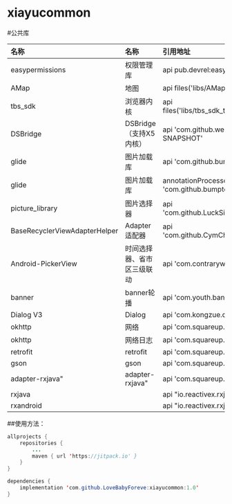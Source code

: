 # xiayucommon
#公共库

| 名称     | 名称   |引用地址|
|:---|:---|:-------------------------------------|
|easypermissions|权限管理库|api pub.devrel:easypermissions:3.0.0|
|AMap|地图|api files('libs/AMap_Location_V4.9.0_20200228.jar')|
|tbs_sdk| 浏览器内核 |api files('libs/tbs_sdk_thirdapp_v4.3.0.67_43967_20200923.jar')|
|DSBridge|DSBridge（支持X5内核）|api 'com.github.wendux:DSBridge-Android:x5-3.0-SNAPSHOT'|
|glide|图片加载库|api 'com.github.bumptech.glide:glide:4.11.0'  |
|  glide |  图片加载库 | annotationProcessor 'com.github.bumptech.glide:compiler:4.11.0' |
|  picture_library |  图片选择器 | api 'com.github.LuckSiege.PictureSelector:picture_library:v2.6.1' |
|  BaseRecyclerViewAdapterHelper |  Adapter适配器 | api 'com.github.CymChad:BaseRecyclerViewAdapterHelper:3.0.4'  |
|  Android-PickerView | 时间选择器、省市区三级联动  | api 'com.contrarywind:Android-PickerView:4.1.9'  |
|  banner | banner轮播 |  api 'com.youth.banner:banner:2.1.0' |
|  Dialog V3 |  Dialog |  api 'com.kongzue.dialog_v3x:dialog:3.2.4' |
|  okhttp |  网络 | api 'com.squareup.okhttp3:okhttp:3.11.0'  |
|  okhttp |  网络日志 |  api 'com.squareup.okhttp3:logging-interceptor:3.11.0' |
|  retrofit |  retrofit |   api 'com.squareup.retrofit2:retrofit:2.4.0'  |
|  gson | gson  |  api 'com.squareup.retrofit2:converter-gson:2.4.0'  |
|  adapter-rxjava" | adapter-rxjava"  |  api 'com.squareup.retrofit2:adapter-rxjava2:2.4.0'  |
|  rxjava |   |  api "io.reactivex.rxjava2:rxjava:2.2.3" |
|  rxandroid |   | api "io.reactivex.rxjava2:rxandroid:2.1.0"  |

##使用方法：
```  java
allprojects {
    repositories {
        ...
        maven { url 'https://jitpack.io' }
    }
}

dependencies {
    implementation 'com.github.LoveBabyForeve:xiayucommon:1.0'
}
```